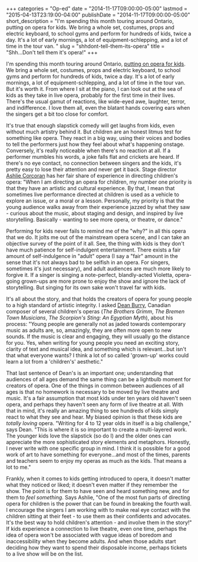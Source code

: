 +++
categories = "Op-ed"
date = "2014-11-17T09:00:00-05:00"
lastmod = "2015-04-13T23:19:00-04:00"
publishDate = "2014-11-17T09:00:00-05:00"
short_description = "I'm spending this month touring around Ontario, putting on opera for kids. We bring a whole set, costumes, props and electric keyboard, to school gyms and perform for hundreds of kids, twice a day. It's a lot of early mornings, a lot of equipment-schlepping, and a lot of time in the tour van. "
slug = "shhdont-tell-them-its-opera"
title = "Shh...Don&#039;t tell them it&#039;s opera!"
+++

I'm spending this month touring around Ontario, [putting on opera for kids](http://www.coc.ca/ExploreAndLearn/Schools/SchoolTour.aspx?agilitychannel=website). We bring a whole set, costumes, props and electric keyboard, to school gyms and perform for hundreds of kids, twice a day. It's a lot of early mornings, a lot of equipment-schlepping, and a lot of time in the tour van. But it's worth it. From where I sit at the piano, I can look out at the sea of kids as they take in live opera, probably for the first time in their lives. There's the usual gamut of reactions, like wide-eyed awe, laughter, terror, and indifference. I love them all, even the blatant hands covering ears when the singers get a bit too close for comfort.

It's true that enough slapstick comedy will get laughs from kids, even without much artistry behind it. But children are an honest litmus test for something like opera. They react in a big way, using their voices and bodies to tell the performers just how they feel about what's happening onstage. Conversely, it's really noticeable when there's no reaction at all. If a performer mumbles his words, a joke falls flat and crickets are heard. If there's no eye contact, no connection between singers and the kids, it's pretty easy to lose their attention and never get it back. Stage director [Ashlie Corcoran](http://www.ashliecorcoran.com/) has her fair share of experience in directing children's opera: "When I am directing an opera for children, my number one priority is that they have an artistic and cultural experience. By that, I mean that sometimes live performance directed at children is used as a vehicle to explore an issue, or a moral or a lesson. Personally, my priority is that the young audience walks away from their experience jazzed by what they saw - curious about the music, about staging and design, and inspired by live storytelling. Basically - wanting to see more opera, or theatre, or dance."

Performing for kids never fails to remind me of the "why?" in all this opera that we do. It jolts me out of the mainstream opera scene, and I can take an objective survey of the point of it all. See, the thing with kids is they don't have much patience for self-indulgent entertainment. There exists a fair amount of self-indulgence in "adult" opera (I say a "fair" amount in the sense that it's not always bad to be selfish in an opera. For singers, sometimes it's just necessary), and adult audiences are much more likely to forgive it. If a singer is singing a note-perfect, blandly-acted Violetta, opera-going grown-ups are more prone to enjoy the show and ignore the lack of storytelling. But singing for its own sake won't travel far with kids.

It's all about the story, and that holds the creators of opera for young people to a high standard of artistic integrity. I asked [Dean Burry](http://www.deanburry.com/), Canadian composer of several children's operas (_The Brothers Grimm_, _The Bremen Town Musicians_, _The Scorpion's Sting: An Egyptian Myth_), about his process: "Young people are generally not as jaded towards contemporary music as adults are, so, amazingly, they are often more open to new sounds. If the music is clear and engaging, they will usually go the distance for you. Yes, when writing for young people you need an exciting story, clarity of text and musical idea, and something which is relevant...but isn't that what everyone wants? I think a lot of so called 'grown-up' works could learn a lot from a 'children's' aesthetic."

That last sentence of Dean's is an important one; understanding that audiences of all ages demand the same thing can be a lightbulb moment for creators of opera. One of the things in common between audiences of all ages is that no homework is necessary to be moved by live theatre and music. It's a fair assumption that most kids under ten years old haven't seen opera, and perhaps they haven't seen any form of live theatre at all. With that in mind, it's really an amazing thing to see hundreds of kids simply react to what they see and hear. My biased opinion is that these kids are _totally loving_ opera. "Writing for 4 to 12 year olds in itself is a big challenge," says Dean. "This is where it is so important to create a multi-layered work. The younger kids love the slapstick (so do I) and the older ones can appreciate the more sophisticated story elements and metaphors. Honestly, I never write with one specific group in mind. I think it is possible for a good work of art to have something for everyone...and most of the times, parents and teachers seem to enjoy my operas as much as the kids. That means a lot to me."

Frankly, when it comes to kids getting introduced to opera, it doesn't matter what they noticed or liked; it doesn't even matter if they remember the show. The point is for them to have seen and heard something new, and for them to _feel something_. Says Ashlie, "One of the most fun parts of directing opera for children is the power that can be found in breaking the fourth wall. I encourage the singers I am working with to make real eye contact with the children sitting at their feet - to use them as their confidents and advocates. It's the best way to hold children's attention - and involve them in the story!" If kids experience a connection to live theatre, even one time, perhaps the idea of opera won't be associated with vague ideas of boredom and inaccessibility when they become adults. And when those adults start deciding how they want to spend their disposable income, perhaps tickets to a live show will be on the list.
